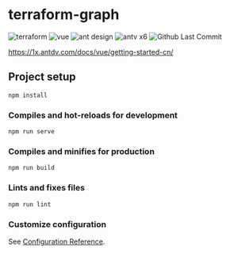 # terraform-graph

<div id="tags">
  <img alt="terraform" src="https://img.shields.io/badge/terraform-8A2BE2">
  <img alt="vue" src="https://img.shields.io/badge/vue-2.6.14-42b883">
  <img alt="ant design" src="https://img.shields.io/badge/ant%20design-1.7.8-1890ff">
  <img alt="antv x6" src="https://img.shields.io/badge/antv%20x6-2.18.1-orange">
  <img alt="Github Last Commit" src="https://img.shields.io/github/last-commit/Kekwy/terraform-graph">
</div>

https://1x.antdv.com/docs/vue/getting-started-cn/

## Project setup
```
npm install
```

### Compiles and hot-reloads for development
```
npm run serve
```

### Compiles and minifies for production
```
npm run build
```

### Lints and fixes files
```
npm run lint
```

### Customize configuration
See [Configuration Reference](https://cli.vuejs.org/config/).
